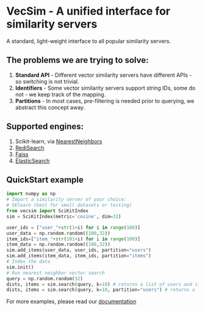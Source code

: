 # VecSim - A unified interface for similarity servers
A standard, light-weight interface to all popular similarity servers.

## The problems we are trying to solve:
1. **Standard API** - Different vector similarity servers have different APIs - so switching is not trivial.
1. **Identifiers** - Some vector similarity servers support string IDs, some do not - we keep track of the mapping.
1. **Partitions** - In most cases, pre-filtering is needed prior to querying, we abstract this concept away.

## Supported engines:
1. Scikit-learn, via [NearestNeighbors](https://scikit-learn.org/stable/modules/generated/sklearn.neighbors.NearestNeighbors.html)
1. [RediSearch](https://redis.io/docs/stack/search/reference/vectors/)
1. [Faiss](https://github.com/facebookresearch/faiss)
1. [ElasticSearch](https://www.elastic.co)


## QuickStart example
```python
import numpy as np
# Import a similarity server of your choice:
# SKlearn (best for small datasets or testing)
from vecsim import SciKitIndex
sim = SciKitIndex(metric='cosine', dim=32)

user_ids = ["user_"+str(1+i) for i in range(100)]
user_data = np.random.random((100,32))
item_ids=["item_"+str(101+i) for i in range(100)]
item_data = np.random.random((100,32))
sim.add_items(user_data, user_ids, partition="users")
sim.add_items(item_data, item_ids, partition="items")
# Index the data
sim.init()
# Run nearest neighbor vector search
query = np.random.random(32)
dists, items = sim.search(query, k=10) # returns a list of users and items
dists, items = sim.search(query, k=10, partition="users") # returns a list of users only
```

For more examples, please read our [documentation](https://vecsim.readthedocs.io/)